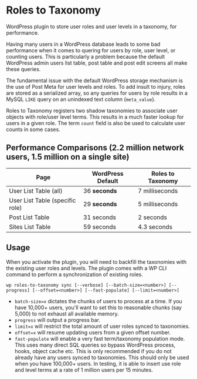 # Roles to Taxonomy

WordPress plugin to store user roles and user levels in a taxonomy, for performance.

Having many users in a WordPress database leads to some bad performance when it comes to quering for users by role, user level, or counting users. This is particularly a problem because the default WordPress admin users list table, post table and post edit screens all make these queries.

The fundamental issue with the default WordPress storage mechanism is the use of Post Meta for user levels and roles. To add insult to injury, roles are stored as a serialized array, so any queries for users by role results in a MySQL `LIKE` query on an unindexed text column (`meta_value`).

Roles to Taxonomy registers two shadow taxonomies to associate user objects with role/user level terms. This results in a much faster lookup for users in a given role. The term `count` field is also be used to calculate user counts in some cases.

## Performance Comparisons (2.2 million network users, 1.5 million on a single site)

|Page|WordPress Default|Roles to Taxonomy|
|---|---|---|
|User List Table (all)|36 **seconds**|7 milliseconds|
|User List Table (specific role)|29 **seconds**|5 milliseconds|
|Post List Table|31 seconds|2 seconds|
|Sites List Table|59 seconds|4.3 seconds|

## Usage

When you activate the plugin, you will need to backfill the taxonomies with the existing user roles and levels. The plugin comes with a WP CLI command to perform a synchronization of existing roles.

```
wp roles-to-taxonomy sync [--verbose] [--batch-size=<number>] [--progress] [--offset=<number>] [--fast-populate] [--limit=<number>]
```

- `batch-size=x` dictates the chunks of users to process at a time. If you have 10,000+ users, you'll want to set this to reasonable chunks (say 5,000) to not exhaust all available memory.
- `progress` will output a progress bar.
- `limit=x` will restrict the total amount of user roles synced to taxonomies.
- `offset=x` will resume updating users from a given offset number.
- `fast-populate` will enable a very fast term/taxonomy population mode. This uses many direct SQL queries so bypass WordPress process, hooks, object cache etc. This is only recommended if you do not already have any users synced to taxonomies. This should only be used when you have 100,000+ users. In testing, it is able to insert use role and level terms at a rate of 1 million users per 15 minutes.


